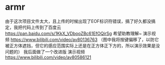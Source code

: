 # armr
由于这次项目文件太大，且上传的时候出现了EOF标识符错误，搞了好久都没搞定，我把代码上传到了百度云 https://pan.baidu.com/s/1KkX_VDbooZBc61EfOQirSg  希望助教理解~
演示视频 https://www.bilibili.com/video/av80136763  （图中我将按键偏移了，以防它被正方体遮挡，但它的感应范围实际上还是在正方体正下方的，所以演示效果是没问题的）
我后面做了一个改进版 演示视频 https://www.bilibili.com/video/av80586121
